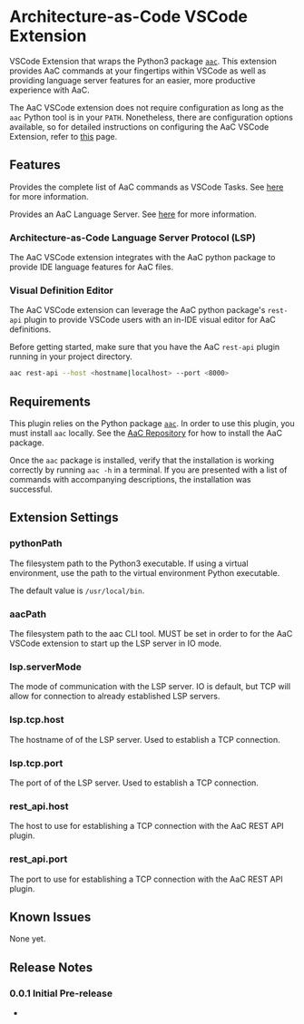 # Architecture-as-Code VSCode Extension

VSCode Extension that wraps the Python3 package
[`aac`](https://pypi.org/project/aac/). This extension provides AaC commands at
your fingertips within VSCode as well as providing language server features for
an easier, more productive experience with AaC.

The AaC VSCode extension does not require configuration as long as the `aac`
Python tool is in your `PATH`. Nonetheless, there are configuration options
available, so for detailed instructions on configuring the AaC VSCode Extension,
refer to [this](https://jondavid-black.github.io/AaC/docs/vscode_extension) page.

## Features

Provides the complete list of AaC commands as VSCode Tasks. See
[here](https://jondavid-black.github.io/AaC/docs/vscode_extension/command_features) for
more information.

Provides an AaC Language Server. See
[here](https://jondavid-black.github.io/AaC/docs/vscode_extension/lsp_features) for more
information.

### Architecture-as-Code Language Server Protocol (LSP)
The AaC VSCode extension integrates with the AaC python package to provide IDE language features for AaC files.

### Visual Definition Editor
The AaC VSCode extension can leverage the AaC python package's `rest-api` plugin to provide VSCode users with an in-IDE visual editor for AaC definitions.

Before getting started, make sure that you have the AaC `rest-api` plugin running in your project directory.
```bash
aac rest-api --host <hostname|localhost> --port <8000>
```

## Requirements

This plugin relies on the Python package [`aac`](https://pypi.org/project/aac/).
In order to use this plugin, you must install `aac` locally. See the [AaC
Repository](https://github.com/jondavid-black/AaC#using-aac-to-model-your-system)
for how to install the AaC package.

Once the `aac` package is installed, verify that the installation is working
correctly by running `aac -h` in a terminal. If you are presented with a list of
commands with accompanying descriptions, the installation was successful.

## Extension Settings


### pythonPath
The filesystem path to the Python3 executable. If using a virtual environment, use the path to the virtual environment Python executable.

The default value is `/usr/local/bin`.

### aacPath
The filesystem path to the aac CLI tool. MUST be set in order to for the AaC VSCode extension to start up the LSP server in IO mode.

### lsp.serverMode
The mode of communication with the LSP server. IO is default, but TCP will allow for connection to already established LSP servers.

### lsp.tcp.host
The hostname of of the LSP server. Used to establish a TCP connection.

### lsp.tcp.port
The port of of the LSP server. Used to establish a TCP connection.

### rest_api.host
The host to use for establishing a TCP connection with the AaC REST API plugin.

### rest_api.port
The port to use for establishing a TCP connection with the AaC REST API plugin.

## Known Issues

None yet.

## Release Notes

### 0.0.1 Initial Pre-release
*